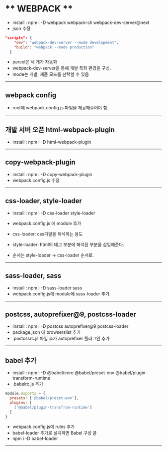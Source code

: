 # ** WEBPACK **
- install : npm i -D webpack webpack-cli webpack-dev-server@next
- json 수정
```json
"scripts": {
    "dev": "webpack-dev-server --mode development",
    "build": "webpack --mode production"
  }
```
- parcel은 세 개가 자동화
- webpack-dev-server을 통해 개발 특화 환경을 구성.
- mode는 개발, 제품 모드를 선택할 수 있음
---
## webpack config
- root에 webpack.config.js 파일을 제공해주어야 함.
---
## 개발 서버 오픈 html-webpack-plugin
- install : npm i -D html-webpack-plugin
---
## copy-webpack-plugin
- install : npm i -D copy-webpack-plugin
- webpack.config.js 수정
---
## css-loader, style-loader
- install : npm i -D css-loader style-loader
- webpack.config.js 에 module 추가

- css-loader: css파일을 해석하는 용도
- style-loader: html의 태그 부분에 해석된 부분을 삽입해준다.
- 순서는 style-loader -> css-loader 순서로.
---

## sass-loader, sass
- install : npm i -D sass-loader sass
- webpack.config.js에 module에 sass-loader 추가.
---
## postcss, autoprefixer@9, postcss-loader
- install : npm i -D postcss autoprefixer@9 postcss-loader
- package.json 에 browserslist 추가
- .postcssrc.js 파일 추가 autoprefixer 플러그인 추가
---

## babel 추가
- install : npm i -D @babel/core @babel/preset-env @babel/plugin-transform-runtime
- .babelrc.js 추가
```js
module.exports = {
  presets: ['@babel/preset-env'],
  plugins: [
    ['@babel/plugin-transfrom-runtime']
  ]
}
```
- webpack.config.js에 rules 추가
- babel-loader 추가로 설치하면 Babel 구성 끝
- npm i -D babel-loader
--- 

